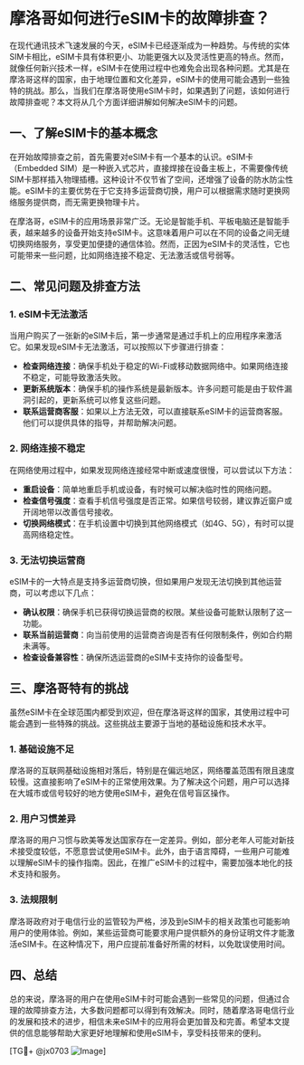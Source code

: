 # 摩洛哥如何进行eSIM卡的故障排查？

在现代通讯技术飞速发展的今天，eSIM卡已经逐渐成为一种趋势。与传统的实体SIM卡相比，eSIM卡具有体积更小、功能更强大以及灵活性更高的特点。然而，就像任何新兴技术一样，eSIM卡在使用过程中也难免会出现各种问题。尤其是在摩洛哥这样的国家，由于地理位置和文化差异，eSIM卡的使用可能会遇到一些独特的挑战。那么，当我们在摩洛哥使用eSIM卡时，如果遇到了问题，该如何进行故障排查呢？本文将从几个方面详细讲解如何解决eSIM卡的问题。

## 一、了解eSIM卡的基本概念

在开始故障排查之前，首先需要对eSIM卡有一个基本的认识。eSIM卡（Embedded SIM）是一种嵌入式芯片，直接焊接在设备主板上，不需要像传统SIM卡那样插入物理插槽。这种设计不仅节省了空间，还增强了设备的防水防尘性能。eSIM卡的主要优势在于它支持多运营商切换，用户可以根据需求随时更换网络服务提供商，而无需更换物理卡片。

在摩洛哥，eSIM卡的应用场景非常广泛。无论是智能手机、平板电脑还是智能手表，越来越多的设备开始支持eSIM卡。这意味着用户可以在不同的设备之间无缝切换网络服务，享受更加便捷的通信体验。然而，正因为eSIM卡的灵活性，它也可能带来一些问题，比如网络连接不稳定、无法激活或信号弱等。

## 二、常见问题及排查方法

### 1. eSIM卡无法激活

当用户购买了一张新的eSIM卡后，第一步通常是通过手机上的应用程序来激活它。如果发现eSIM卡无法激活，可以按照以下步骤进行排查：

- **检查网络连接**：确保手机处于稳定的Wi-Fi或移动数据网络中。如果网络连接不稳定，可能导致激活失败。
- **更新系统版本**：确保手机的操作系统是最新版本。许多问题可能是由于软件漏洞引起的，更新系统可以修复这些问题。
- **联系运营商客服**：如果以上方法无效，可以直接联系eSIM卡的运营商客服。他们可以提供具体的指导，并帮助解决问题。

### 2. 网络连接不稳定

在网络使用过程中，如果发现网络连接经常中断或速度很慢，可以尝试以下方法：

- **重启设备**：简单地重启手机或设备，有时候可以解决临时性的网络问题。
- **检查信号强度**：查看手机信号强度是否正常。如果信号较弱，建议靠近窗户或开阔地带以改善信号接收。
- **切换网络模式**：在手机设置中切换到其他网络模式（如4G、5G），有时可以提高网络稳定性。

### 3. 无法切换运营商

eSIM卡的一大特点是支持多运营商切换，但如果用户发现无法切换到其他运营商，可以考虑以下几点：

- **确认权限**：确保手机已获得切换运营商的权限。某些设备可能默认限制了这一功能。
- **联系当前运营商**：向当前使用的运营商咨询是否有任何限制条件，例如合约期未满等。
- **检查设备兼容性**：确保所选运营商的eSIM卡支持你的设备型号。

## 三、摩洛哥特有的挑战

虽然eSIM卡在全球范围内都受到欢迎，但在摩洛哥这样的国家，其使用过程中可能会遇到一些特殊的挑战。这些挑战主要源于当地的基础设施和技术水平。

### 1. 基础设施不足

摩洛哥的互联网基础设施相对落后，特别是在偏远地区，网络覆盖范围有限且速度较慢。这直接影响了eSIM卡的正常使用效果。为了解决这个问题，用户可以选择在大城市或信号较好的地方使用eSIM卡，避免在信号盲区操作。

### 2. 用户习惯差异

摩洛哥的用户习惯与欧美等发达国家存在一定差异。例如，部分老年人可能对新技术接受度较低，不愿意尝试使用eSIM卡。此外，由于语言障碍，一些用户可能难以理解eSIM卡的操作指南。因此，在推广eSIM卡的过程中，需要加强本地化的技术支持和服务。

### 3. 法规限制

摩洛哥政府对于电信行业的监管较为严格，涉及到eSIM卡的相关政策也可能影响用户的使用体验。例如，某些运营商可能要求用户提供额外的身份证明文件才能激活eSIM卡。在这种情况下，用户应提前准备好所需的材料，以免耽误使用时间。

## 四、总结

总的来说，摩洛哥的用户在使用eSIM卡时可能会遇到一些常见的问题，但通过合理的故障排查方法，大多数问题都可以得到有效解决。同时，随着摩洛哥电信行业的发展和技术的进步，相信未来eSIM卡的应用将会更加普及和完善。希望本文提供的信息能够帮助大家更好地理解和使用eSIM卡，享受科技带来的便利。

[TG💪+ @jx0703 ![Image](https://github.com/user-attachments/assets/dbca1d08-cadb-493c-b0ec-ad6f7a83f270)]